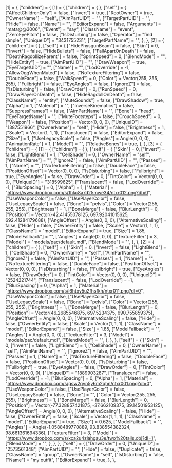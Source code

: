 [1] = {
	["children"] = {
		[1] = {
			["children"] = {
			},
			["self"] = {
				["AffectChildrenOnly"] = false,
				["Invert"] = true,
				["RootOwner"] = true,
				["OwnerName"] = "self",
				["AimPartUID"] = "",
				["TargetPartUID"] = "",
				["Hide"] = false,
				["Name"] = "",
				["EditorExpand"] = false,
				["Arguments"] = "mata@@3006",
				["Event"] = "say",
				["ClassName"] = "event",
				["ZeroEyePitch"] = false,
				["IsDisturbing"] = false,
				["Operator"] = "find simple",
				["UniqueID"] = "3431755231",
				["TargetPartName"] = "",
			},
		},
		[2] = {
			["children"] = {
			},
			["self"] = {
				["HidePhysgunBeam"] = false,
				["Skin"] = 0,
				["Invert"] = false,
				["HideBullets"] = false,
				["FallApartOnDeath"] = false,
				["DeathRagdollizeParent"] = false,
				["SprintSpeed"] = 0,
				["BlendMode"] = "",
				["HideEntity"] = true,
				["AimPartUID"] = "",
				["DrawWeapon"] = true,
				["EyeTargetUID"] = "",
				["Name"] = "",
				["LodOverride"] = -1,
				["AllowOggWhenMuted"] = false,
				["NoTextureFiltering"] = false,
				["DoubleFace"] = false,
				["WalkSpeed"] = 0,
				["Color"] = Vector(255, 255, 255),
				["Fullbright"] = false,
				["EyeAngles"] = false,
				["IgnoreZ"] = false,
				["IsDisturbing"] = false,
				["DrawOrder"] = 0,
				["RunSpeed"] = 0,
				["DrawPlayerOnDeath"] = false,
				["HideRagdollOnDeath"] = false,
				["ClassName"] = "entity",
				["MuteSounds"] = false,
				["DrawShadow"] = true,
				["Alpha"] = 1,
				["Material"] = "",
				["InverseKinematics"] = false,
				["SuppressFrames"] = false,
				["AimPartName"] = "",
				["Bone"] = "head",
				["EyeTargetName"] = "",
				["MuteFootsteps"] = false,
				["CrouchSpeed"] = 0,
				["Weapon"] = false,
				["Position"] = Vector(0, 0, 0),
				["UniqueID"] = "1387551966",
				["OwnerName"] = "self",
				["Hide"] = false,
				["Brightness"] = 1,
				["Scale"] = Vector(1, 1, 1),
				["Translucent"] = false,
				["EditorExpand"] = false,
				["Size"] = 1,
				["UseLegacyScale"] = false,
				["Angles"] = Angle(0, 0, 0),
				["AnimationRate"] = 1,
				["Model"] = "",
				["RelativeBones"] = true,
			},
		},
		[3] = {
			["children"] = {
				[1] = {
					["children"] = {
					},
					["self"] = {
						["Skin"] = 0,
						["Invert"] = false,
						["LightBlend"] = 1,
						["CellShade"] = 0,
						["OwnerName"] = "self",
						["AimPartName"] = "",
						["IgnoreZ"] = false,
						["AimPartUID"] = "",
						["Passes"] = 1,
						["Name"] = "",
						["NoTextureFiltering"] = false,
						["DoubleFace"] = false,
						["PositionOffset"] = Vector(0, 0, 0),
						["IsDisturbing"] = false,
						["Fullbright"] = true,
						["EyeAngles"] = false,
						["DrawOrder"] = 0,
						["TintColor"] = Vector(0, 0, 0),
						["UniqueID"] = "318599625",
						["Translucent"] = false,
						["LodOverride"] = -1,
						["BlurSpacing"] = 0,
						["Alpha"] = 1,
						["Material"] = "https://www.dropbox.com/s/1hkc8a7d25mwe34/ntxr012.png?dl=0",
						["UseWeaponColor"] = false,
						["UsePlayerColor"] = false,
						["UseLegacyScale"] = false,
						["Bone"] = "pelvis",
						["Color"] = Vector(255, 255, 255),
						["Brightness"] = 1,
						["BoneMerge"] = false,
						["BlurLength"] = 0,
						["Position"] = Vector(-42.41455078125, 697.92041015625, 692.41284179688),
						["AngleOffset"] = Angle(0, 0, 0),
						["AlternativeScaling"] = false,
						["Hide"] = false,
						["OwnerEntity"] = false,
						["Scale"] = Vector(1, 1, 1),
						["ClassName"] = "model",
						["EditorExpand"] = true,
						["Size"] = 1.85,
						["ModelFallback"] = "",
						["Angles"] = Angle(0, 0, 0),
						["TextureFilter"] = 3,
						["Model"] = "models/pac/default.mdl",
						["BlendMode"] = "",
					},
				},
				[2] = {
					["children"] = {
					},
					["self"] = {
						["Skin"] = 0,
						["Invert"] = false,
						["LightBlend"] = 1,
						["CellShade"] = 0,
						["OwnerName"] = "self",
						["AimPartName"] = "",
						["IgnoreZ"] = false,
						["AimPartUID"] = "",
						["Passes"] = 1,
						["Name"] = "",
						["NoTextureFiltering"] = false,
						["DoubleFace"] = false,
						["PositionOffset"] = Vector(0, 0, 0),
						["IsDisturbing"] = false,
						["Fullbright"] = true,
						["EyeAngles"] = false,
						["DrawOrder"] = 0,
						["TintColor"] = Vector(0, 0, 0),
						["UniqueID"] = "2524221744",
						["Translucent"] = false,
						["LodOverride"] = -1,
						["BlurSpacing"] = 0,
						["Alpha"] = 1,
						["Material"] = "https://www.dropbox.com/s/i6htov5u2fhsfkh/ntxr011.png?dl=0",
						["UseWeaponColor"] = false,
						["UsePlayerColor"] = false,
						["UseLegacyScale"] = false,
						["Bone"] = "pelvis",
						["Color"] = Vector(255, 255, 255),
						["Brightness"] = 1,
						["BoneMerge"] = false,
						["BlurLength"] = 0,
						["Position"] = Vector(46.2685546875, 697.5234375, 690.755859375),
						["AngleOffset"] = Angle(0, 0, 0),
						["AlternativeScaling"] = false,
						["Hide"] = false,
						["OwnerEntity"] = false,
						["Scale"] = Vector(1, 1, 1),
						["ClassName"] = "model",
						["EditorExpand"] = false,
						["Size"] = 1.85,
						["ModelFallback"] = "",
						["Angles"] = Angle(0, 0, 0),
						["TextureFilter"] = 3,
						["Model"] = "models/pac/default.mdl",
						["BlendMode"] = "",
					},
				},
			},
			["self"] = {
				["Skin"] = 0,
				["Invert"] = false,
				["LightBlend"] = 1,
				["CellShade"] = 0,
				["OwnerName"] = "self",
				["AimPartName"] = "",
				["IgnoreZ"] = false,
				["AimPartUID"] = "",
				["Passes"] = 1,
				["Name"] = "",
				["NoTextureFiltering"] = false,
				["DoubleFace"] = false,
				["PositionOffset"] = Vector(0, 0, 0),
				["IsDisturbing"] = false,
				["Fullbright"] = true,
				["EyeAngles"] = false,
				["DrawOrder"] = 0,
				["TintColor"] = Vector(0, 0, 0),
				["UniqueID"] = "1889903287",
				["Translucent"] = false,
				["LodOverride"] = -1,
				["BlurSpacing"] = 0,
				["Alpha"] = 1,
				["Material"] = "https://www.dropbox.com/s/gsw2qyn5y6m2qhn/ntxr001.png?dl=0",
				["UseWeaponColor"] = false,
				["UsePlayerColor"] = false,
				["UseLegacyScale"] = false,
				["Bone"] = "",
				["Color"] = Vector(255, 255, 255),
				["Brightness"] = 1,
				["BoneMerge"] = false,
				["BlurLength"] = 0,
				["Position"] = Vector(-77.328857421875, -37.662109375, 39.14501953125),
				["AngleOffset"] = Angle(0, 0, 0),
				["AlternativeScaling"] = false,
				["Hide"] = false,
				["OwnerEntity"] = false,
				["Scale"] = Vector(1, 1, 1),
				["ClassName"] = "model",
				["EditorExpand"] = true,
				["Size"] = 0.625,
				["ModelFallback"] = "",
				["Angles"] = Angle(-1.0588489770889, 93.838554382324, 98.661361694336),
				["TextureFilter"] = 3,
				["Model"] = "https://www.dropbox.com/s/xca2u4zlahgau3e/two%20tails.obj?dl=1",
				["BlendMode"] = "",
			},
		},
	},
	["self"] = {
		["DrawOrder"] = 0,
		["UniqueID"] = "2573561348",
		["AimPartUID"] = "",
		["Hide"] = false,
		["Duplicate"] = false,
		["ClassName"] = "group",
		["OwnerName"] = "self",
		["IsDisturbing"] = false,
		["Name"] = "my outfit",
		["EditorExpand"] = true,
	},
},
